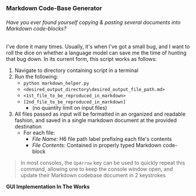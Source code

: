 ### Markdown Code-Base Generator

###### Have you ever found yourself copying & pasting several documents into Markdown code-blocks?
I've done it many times. Usually, it's when I've got a small bug, and I want to roll the dice on whether a language model can save me the time of hunting that bug down.
In its current form, this script works as follows:
1. Navigate to directory containing script in a terminal
2. Run the following:
   - `python markdown_helper.py `
   - `<desired_output_directory\desired_output_file_path.md>`
   - `<1st_file_to_be_reproduced_in_markdown>`
   - `[2nd_file_to_be_reproduced_in_markdown]`
     - (no quantity limit on input files) 
3. All files passed as input will be formatted in an organized and readable fashion, and saved in a single markdown document at the provided destination
   - For each file:
     - _File Name:_ H6 file path label prefixing each file's contents
     - _File Contents:_ Contained in properly typed Markdown code-block

> In most consoles, the `UpArrow` key can be used to quickly repeat this command, allowing one to keep the console window open, and update their Markdown codebase document in 2 keystrokes

**GUI Implementation In The Works**
    
